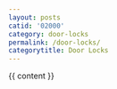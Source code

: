 ```yaml
---
layout: posts
catid: '02000'
category: door-locks
permalink: /door-locks/
categorytitle: Door Locks
---
```


{{ content }}
